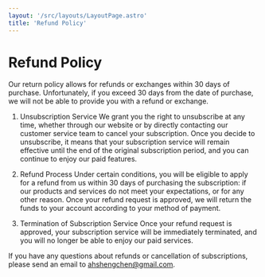 ```yaml
---
layout: '/src/layouts/LayoutPage.astro'
title: 'Refund Policy'
---
```

# Refund Policy
Our return policy allows for refunds or exchanges within 30 days of purchase. Unfortunately, if you exceed 30 days from the date of purchase, we will not be able to provide you with a refund or exchange.

1. Unsubscription Service
We grant you the right to unsubscribe at any time, whether through our website or by directly contacting our customer service team to cancel your subscription. Once you decide to unsubscribe, it means that your subscription service will remain effective until the end of the original subscription period, and you can continue to enjoy our paid features.

2. Refund Process
Under certain conditions, you will be eligible to apply for a refund from us within 30 days of purchasing the subscription: if our products and services do not meet your expectations, or for any other reason. Once your refund request is approved, we will return the funds to your account according to your method of payment.

3. Termination of Subscription Service
Once your refund request is approved, your subscription service will be immediately terminated, and you will no longer be able to enjoy our paid services.

If you have any questions about refunds or cancellation of subscriptions, please send an email to ahshengchen@gmail.com.